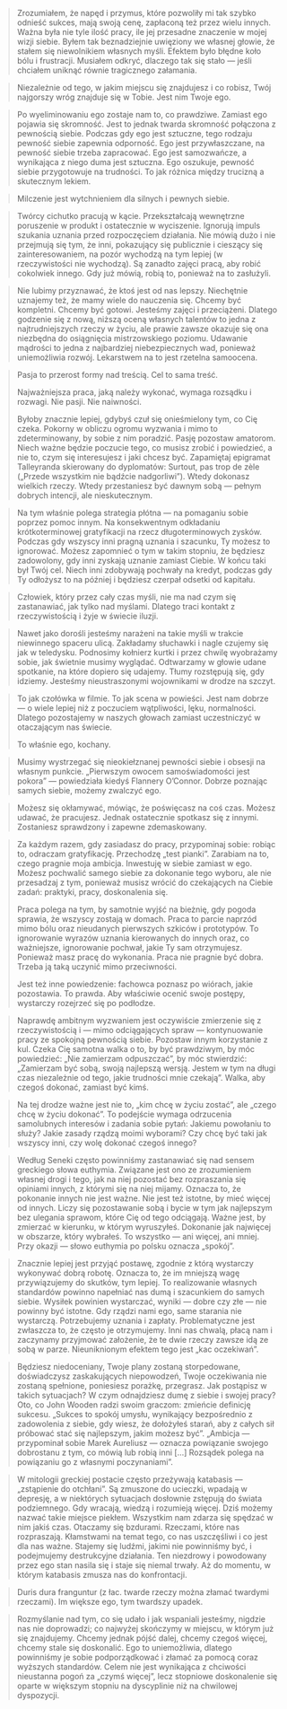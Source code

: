 > Zrozumiałem, że napęd i przymus, które pozwoliły mi tak szybko odnieść sukces, mają swoją cenę, zapłaconą też przez wielu innych. Ważna była nie tyle ilość pracy, ile jej przesadne znaczenie w mojej wizji siebie. Byłem tak beznadziejnie uwięziony we własnej głowie, że stałem się niewolnikiem własnych myśli. Efektem było błędne koło bólu i frustracji. Musiałem odkryć, dlaczego tak się stało — jeśli chciałem uniknąć równie tragicznego załamania.

> Niezależnie od tego, w jakim miejscu się znajdujesz i co robisz, Twój najgorszy wróg znajduje się w Tobie. Jest nim Twoje ego.

> Po wyeliminowaniu ego zostaje nam to, co prawdziwe. Zamiast ego pojawia się skromność. Jest to jednak twarda skromność połączona z pewnością siebie. Podczas gdy ego jest sztuczne, tego rodzaju pewność siebie zapewnia odporność. Ego jest przywłaszczane, na pewność siebie trzeba zapracować. Ego jest samozwańcze, a wynikająca z niego duma jest sztuczna. Ego oszukuje, pewność siebie przygotowuje na trudności. To jak różnica między trucizną a skutecznym lekiem.

> Milczenie jest wytchnieniem dla silnych i pewnych siebie.

> Twórcy cichutko pracują w kącie. Przekształcają wewnętrzne poruszenie w produkt i ostatecznie w wyciszenie. Ignorują impuls szukania uznania przed rozpoczęciem działania. Nie mówią dużo i nie przejmują się tym, że inni, pokazujący się publicznie i cieszący się zainteresowaniem, na pozór wychodzą na tym lepiej (w rzeczywistości nie wychodzą). Są zanadto zajęci pracą, aby robić cokolwiek innego. Gdy już mówią, robią to, ponieważ na to zasłużyli.

> Nie lubimy przyznawać, że ktoś jest od nas lepszy. Niechętnie uznajemy też, że mamy wiele do nauczenia się. Chcemy być kompletni. Chcemy być gotowi. Jesteśmy zajęci i przeciążeni. Dlatego godzenie się z nową, niższą oceną własnych talentów to jedna z najtrudniejszych rzeczy w życiu, ale prawie zawsze okazuje się ona niezbędna do osiągnięcia mistrzowskiego poziomu. Udawanie mądrości to jedna z najbardziej niebezpiecznych wad, ponieważ uniemożliwia rozwój. Lekarstwem na to jest rzetelna samoocena.

> Pasja to przerost formy nad treścią. Cel to sama treść.
>
> Najważniejsza praca, jaką należy wykonać, wymaga rozsądku i rozwagi. Nie pasji. Nie naiwności.
>
> Byłoby znacznie lepiej, gdybyś czuł się onieśmielony tym, co Cię czeka. Pokorny w obliczu ogromu wyzwania i mimo to zdeterminowany, by sobie z nim poradzić. Pasję pozostaw amatorom. Niech ważne będzie poczucie tego, co musisz zrobić i powiedzieć, a nie to, czym się interesujesz i jaki chcesz być. Zapamiętaj epigramat Talleyranda skierowany do dyplomatów: Surtout, pas trop de zèle („Przede wszystkim nie bądźcie nadgorliwi”). Wtedy dokonasz wielkich rzeczy. Wtedy przestaniesz być dawnym sobą — pełnym dobrych intencji, ale nieskutecznym.

> Na tym właśnie polega strategia płótna — na pomaganiu sobie poprzez pomoc innym. Na konsekwentnym odkładaniu krótkoterminowej gratyfikacji na rzecz długoterminowych zysków. Podczas gdy wszyscy inni pragną uznania i szacunku, Ty możesz to ignorować. Możesz zapomnieć o tym w takim stopniu, że będziesz zadowolony, gdy inni zyskają uznanie zamiast Ciebie. W końcu taki był Twój cel. Niech inni zdobywają pochwały na kredyt, podczas gdy Ty odłożysz to na później i będziesz czerpał odsetki od kapitału.

> Człowiek, który przez cały czas myśli, nie ma nad czym się zastanawiać, jak tylko nad myślami. Dlatego traci kontakt z rzeczywistością i żyje w świecie iluzji.

> Nawet jako dorośli jesteśmy narażeni na takie myśli w trakcie niewinnego spaceru ulicą. Zakładamy słuchawki i nagle czujemy się jak w teledysku. Podnosimy kołnierz kurtki i przez chwilę wyobrażamy sobie, jak świetnie musimy wyglądać. Odtwarzamy w głowie udane spotkanie, na które dopiero się udajemy. Tłumy rozstępują się, gdy idziemy. Jesteśmy nieustraszonymi wojownikami w drodze na szczyt.

> To jak czołówka w filmie. To jak scena w powieści. Jest nam dobrze — o wiele lepiej niż z poczuciem wątpliwości, lęku, normalności. Dlatego pozostajemy w naszych głowach zamiast uczestniczyć w otaczającym nas świecie.
> 
> To właśnie ego, kochany.

> Musimy wystrzegać się nieokiełznanej pewności siebie i obsesji na własnym punkcie. „Pierwszym owocem samoświadomości jest pokora” — powiedziała kiedyś Flannery O’Connor. Dobrze poznając samych siebie, możemy zwalczyć ego.

> Możesz się okłamywać, mówiąc, że poświęcasz na coś czas. Możesz udawać, że pracujesz. Jednak ostatecznie spotkasz się z innymi. Zostaniesz sprawdzony i zapewne zdemaskowany.

> Za każdym razem, gdy zasiadasz do pracy, przypominaj sobie: robiąc to, odraczam gratyfikację. Przechodzę „test pianki”. Zarabiam na to, czego pragnie moja ambicja. Inwestuję w siebie zamiast w ego. Możesz pochwalić samego siebie za dokonanie tego wyboru, ale nie przesadzaj z tym, ponieważ musisz wrócić do czekających na Ciebie zadań: praktyki, pracy, doskonalenia się.
> 
> Praca polega na tym, by samotnie wyjść na bieżnię, gdy pogoda sprawia, że wszyscy zostają w domach. Praca to parcie naprzód mimo bólu oraz nieudanych pierwszych szkiców i prototypów. To ignorowanie wyrazów uznania kierowanych do innych oraz, co ważniejsze, ignorowanie pochwał, jakie Ty sam otrzymujesz. Ponieważ masz pracę do wykonania. Praca nie pragnie być dobra. Trzeba ją taką uczynić mimo przeciwności.
> 
> Jest też inne powiedzenie: fachowca poznasz po wiórach, jakie pozostawia. To prawda. Aby właściwie ocenić swoje postępy, wystarczy rozejrzeć się po podłodze.


> Naprawdę ambitnym wyzwaniem jest oczywiście zmierzenie się z rzeczywistością i — mimo odciągających spraw — kontynuowanie pracy ze spokojną pewnością siebie. Pozostaw innym korzystanie z kul. Czeka Cię samotna walka o to, by być prawdziwym, by móc powiedzieć: „Nie zamierzam odpuszczać”, by móc stwierdzić: „Zamierzam być sobą, swoją najlepszą wersją. Jestem w tym na długi czas niezależnie od tego, jakie trudności mnie czekają”. Walka, aby czegoś dokonać, zamiast być kimś.


> Na tej drodze ważne jest nie to, „kim chcę w życiu zostać”, ale „czego chcę w życiu dokonać”. To podejście wymaga odrzucenia samolubnych interesów i zadania sobie pytań: Jakiemu powołaniu to służy? Jakie zasady rządzą moimi wyborami? Czy chcę być taki jak wszyscy inni, czy wolę dokonać czegoś innego?


> Według Seneki często powinniśmy zastanawiać się nad sensem greckiego słowa euthymia. Związane jest ono ze zrozumieniem własnej drogi i tego, jak na niej pozostać bez rozpraszania się opiniami innych, z którymi się na niej mijamy. Oznacza to, że pokonanie innych nie jest ważne. Nie jest też istotne, by mieć więcej od innych. Liczy się pozostawanie sobą i bycie w tym jak najlepszym bez ulegania sprawom, które Cię od tego odciągają. Ważne jest, by zmierzać w kierunku, w którym wyruszyłeś. Dokonanie jak najwięcej w obszarze, który wybrałeś. To wszystko — ani więcej, ani mniej. Przy okazji — słowo euthymia po polsku oznacza „spokój”.

> Znacznie lepiej jest przyjąć postawę, zgodnie z którą wystarczy wykonywać dobrą robotę. Oznacza to, że im mniejszą wagę przywiązujemy do skutków, tym lepiej. To realizowanie własnych standardów powinno napełniać nas dumą i szacunkiem do samych siebie. Wysiłek powinien wystarczać, wyniki — dobre czy złe — nie powinny być istotne. Gdy rządzi nami ego, same starania nie wystarczą. Potrzebujemy uznania i zapłaty. Problematyczne jest zwłaszcza to, że często je otrzymujemy. Inni nas chwalą, płacą nam i zaczynamy przyjmować założenie, że te dwie rzeczy zawsze idą ze sobą w parze. Nieuniknionym efektem tego jest „kac oczekiwań”.

> Będziesz niedoceniany, Twoje plany zostaną storpedowane, doświadczysz zaskakujących niepowodzeń, Twoje oczekiwania nie zostaną spełnione, poniesiesz porażkę, przegrasz. Jak postąpisz w takich sytuacjach? W czym odnajdziesz dumę z siebie i swojej pracy? Oto, co John Wooden radzi swoim graczom: zmieńcie definicję sukcesu. „Sukces to spokój umysłu, wynikający bezpośrednio z zadowolenia z siebie, gdy wiesz, że dołożyłeś starań, aby z całych sił próbować stać się najlepszym, jakim możesz być”. „Ambicja — przypominał sobie Marek Aureliusz — oznacza powiązanie swojego dobrostanu z tym, co mówią lub robią inni […] Rozsądek polega na powiązaniu go z własnymi poczynaniami”.

> W mitologii greckiej postacie często przeżywają katabasis — „zstąpienie do otchłani”. Są zmuszone do ucieczki, wpadają w depresję, a w niektórych sytuacjach dosłownie zstępują do świata podziemnego. Gdy wracają, wiedzą i rozumieją więcej. Dziś możemy nazwać takie miejsce piekłem. Wszystkim nam zdarza się spędzać w nim jakiś czas. Otaczamy się bzdurami. Rzeczami, które nas rozpraszają. Kłamstwami na temat tego, co nas uszczęśliwi i co jest dla nas ważne. Stajemy się ludźmi, jakimi nie powinniśmy być, i podejmujemy destrukcyjne działania. Ten niezdrowy i powodowany przez ego stan nasila się i staje się niemal trwały. Aż do momentu, w którym katabasis zmusza nas do konfrontacji.

> Duris dura franguntur (z łac. twarde rzeczy można złamać twardymi rzeczami). Im większe ego, tym twardszy upadek.

> Rozmyślanie nad tym, co się udało i jak wspaniali jesteśmy, nigdzie nas nie doprowadzi; co najwyżej skończymy w miejscu, w którym już się znajdujemy. Chcemy jednak pójść dalej, chcemy czegoś więcej, chcemy stale się doskonalić. Ego to uniemożliwia, dlatego powinniśmy je sobie podporządkować i złamać za pomocą coraz wyższych standardów. Celem nie jest wynikająca z chciwości nieustanna pogoń za „czymś więcej”, lecz stopniowe doskonalenie się oparte w większym stopniu na dyscyplinie niż na chwilowej dyspozycji.
